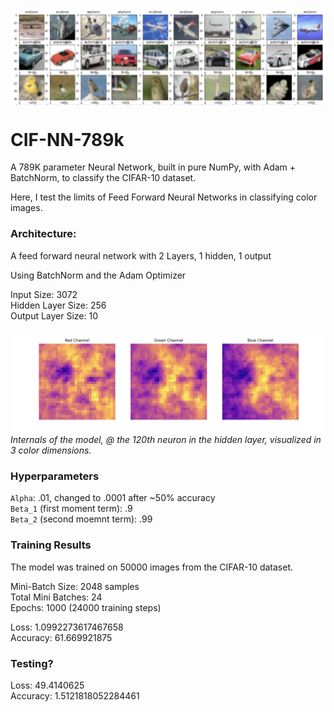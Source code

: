 <img src = 'images/cifar.png' align = 'center'></img>

# CIF-NN-789k
A 789K parameter Neural Network, built in pure NumPy, with Adam + BatchNorm, to classify the CIFAR-10 dataset.

Here, I test the limits of Feed Forward Neural Networks in classifying color images.

### Architecture:

A feed forward neural network with 2 Layers, 1 hidden, 1 output

Using BatchNorm and the Adam Optimizer

Input Size: 3072<br>
Hidden Layer Size: 256<br>
Output Layer Size: 10

<img src = 'images/intw1_120.png' width = 650></img><br>
<em style = 'font-size: 14px'>Internals of the model, @ the 120th neuron in the hidden layer, visualized in 3 color dimensions.</em>

### Hyperparameters

`Alpha`: .01, changed to .0001 after ~50% accuracy<br>
`Beta_1` (first moment term): .9<br>
`Beta_2` (second moemnt term): .99<br>

### Training Results

The model was trained on 50000 images from the CIFAR-10 dataset.

Mini-Batch Size: 2048 samples<br>
Total Mini Batches: 24<br>
Epochs: 1000 (24000 training steps)

Loss: 1.0992273617467658<br>
Accuracy: 61.669921875

### Testing?

Loss: 49.4140625<br>
Accuracy: 1.5121818052284461
